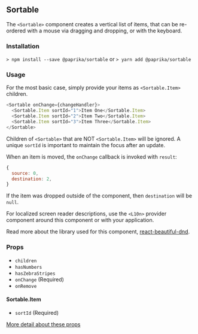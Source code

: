## Sortable

The `<Sortable>` component creates a vertical list of items, that can be re-ordered with a mouse via dragging and dropping, or with the keyboard.

### Installation

`> npm install --save @paprika/sortable`
or
`> yarn add @paprika/sortable`

### Usage

For the most basic case, simply provide your items as `<Sortable.Item>` children.

```js
<Sortable onChange={changeHandler}>
  <Sortable.Item sortId="1">Item One</Sortable.Item>
  <Sortable.Item sortId="2">Item Two</Sortable.Item>
  <Sortable.Item sortId="3">Item Three</Sortable.Item>
</Sortable>
```

Children of `<Sortable>` that are NOT `<Sortable.Item>` will be ignored. A unique `sortId` is important to maintain the focus after an update.

When an item is moved, the `onChange` callback is invoked with `result`:

```js
{
  source: 0,
  destination: 2,
}
```

If the item was dropped outside of the component, then `destination` will be `null`.

For localized screen reader descriptions, use the `<L10n>` provider component around this component or with your application.

Read more about the library used for this component, [react-beautiful-dnd](https://github.com/atlassian/react-beautiful-dnd).

### Props

- `children`
- `hasNumbers`
- `hasZebraStripes`
- `onChange` (Required)
- `onRemove`

#### Sortable.Item

- `sortId` (Required)

[More detail about these props](https://github.com/acl-services/paprika/blob/master/packages/Sortable/src/Sortable.js)
